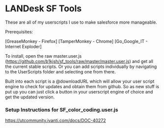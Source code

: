 LANDesk SF Tools
========

These are all of my userscripts I use to make salesforce more manageable. 

Prerequisites:

[GreaseMonkey - Firefox]
[TamperMonkey - Chrome]
[Go_Google_IT - Internet Exploder]

To install, open the raw master.user.js (https://github.com/b1kjsh/sf_tools/raw/master/master.user.js) and get all the current stable scripts. Or you can add scripts individually by navigating to the UserScripts folder and selecting one from there.

Built into each script is a @downloadURL which will allow your user script engine to check for updates and obtain them from github. So as new stuff is put up you can just click a button in your userscript engine of choice and get the updated version.

### Setup Instructions for SF_color_coding.user.js

https://utcommunity.ivanti.com/docs/DOC-40272

